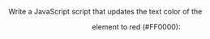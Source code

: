  Write a JavaScript script that updates the text color of the <header> element to red (#FF0000):

 
